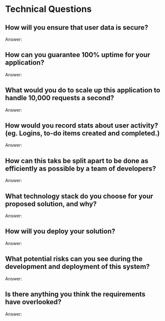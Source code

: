 # Technical Questions

## How will you ensure that user data is secure?

Answer: 

## How can you guarantee 100% uptime for your application?

Answer: 

## What would you do to scale up this application to handle 10,000 requests a second?

Answer: 

## How would you record stats about user activity? (eg. Logins, to-do items created and completed.)

Answer: 

## How can this taks be split apart to be done as efficiently as possible by a team of developers?

Answer: 

## What technology stack do you choose for your proposed solution, and why?

Answer: 

## How will you deploy your solution?

Answer: 

## What potential risks can you see during the development and deployment of this system?

Answer: 

## Is there anything you think the requirements have overlooked?

Answer: 